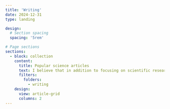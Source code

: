```yaml
---
title: 'Writing'
date: 2024-12-31
type: landing

design:
  # Section spacing
  spacing: '5rem'

# Page sections
sections:
  - block: collection
    content:
      title: Popular science articles
      text: I believe that in addition to focusing on scientific research, scientists should also actively take on the responsibility of popularizing science and promote public understanding and support of science by spreading scientific knowledge. Beyond my research, I enjoy writing. The following are some popular science articles I have written.
      filters:
        folders:
          - writing
    design:
      view: article-grid
      columns: 2
---
```

